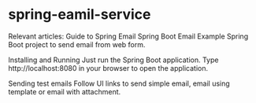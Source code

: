 # spring-eamil-service
Relevant articles:
Guide to Spring Email
Spring Boot Email
Example Spring Boot project to send email from web form.

Installing and Running
Just run the Spring Boot application. Type http://localhost:8080 in your browser to open the application.

Sending test emails
Follow UI links to send simple email, email using template or email with attachment.
